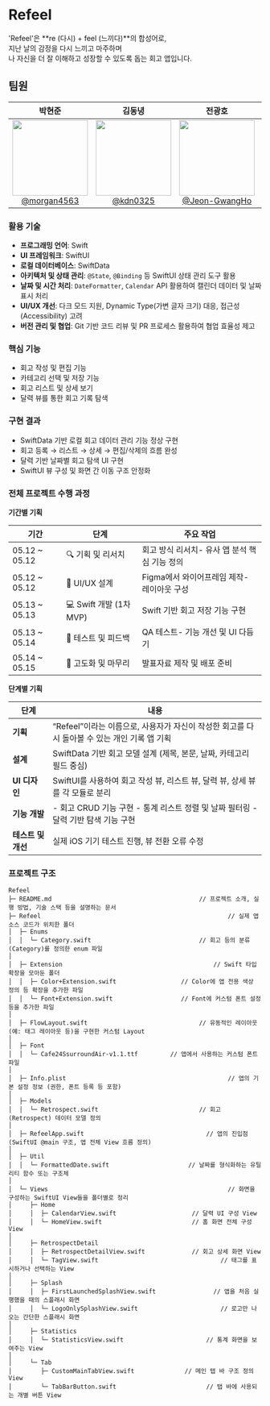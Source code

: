 # Refeel

'Refeel'은 **re (다시) + feel (느끼다)**의 합성어로,  
지난 날의 감정을 다시 느끼고 마주하며  
나 자신을 더 잘 이해하고 성장할 수 있도록 돕는 회고 앱입니다.

## 팀원

<div align="center">

|                                                              **박현준**                                                              |                                                         **김동녕**                                                          |                                                                 **전광호**                                                                 |                                                                 **김유진**                                                                 |
| :----------------------------------------------------------------------------------------------------------------------------------: | :-------------------------------------------------------------------------------------------------------------------------: | :----------------------------------------------------------------------------------------------------------------------------------------: | :----------------------------------------------------------------------------------------------------------------------------------------: |
| [<img src="https://avatars.githubusercontent.com/morgan4563" height=150 width=150> <br/> @morgan4563](https://github.com/morgan4563) | [<img src="https://avatars.githubusercontent.com/kdn0325" height=150 width=150> <br/> @kdn0325](https://github.com/kdn0325) | [<img src="https://avatars.githubusercontent.com/Jeon-GwangHo" height=150 width=150> <br/> @Jeon-GwangHo](https://github.com/Jeon-GwangHo) | [<img src="https://avatars.githubusercontent.com/kimyujin0822" height=150 width=150> <br/> @kimyujin0822](https://github.com/kimyujin0822) |

</div>

### **활용 기술**

- **프로그래밍 언어**: Swift
- **UI 프레임워크**: SwiftUI
- **로컬 데이터베이스**: SwiftData
- **아키텍처 및 상태 관리**: `@State`, `@Binding` 등 SwiftUI 상태 관리 도구 활용
- **날짜 및 시간 처리**: `DateFormatter`, `Calendar` API 활용하여 캘린더 데이터 및 날짜 표시 처리
- **UI/UX 개선**: 다크 모드 지원, Dynamic Type(가변 글자 크기) 대응, 접근성(Accessibility) 고려
- **버전 관리 및 협업**: Git 기반 코드 리뷰 및 PR 프로세스 활용하여 협업 효율성 제고

### **핵심 기능**

- 회고 작성 및 편집 기능
- 카테고리 선택 및 저장 기능
- 회고 리스트 및 상세 보기
- 달력 뷰를 통한 회고 기록 탐색

### **구현 결과**

- SwiftData 기반 로컬 회고 데이터 관리 기능 정상 구현
- 회고 등록 → 리스트 → 상세 → 편집/삭제의 흐름 완성
- 달력 기반 날짜별 회고 탐색 UI 구현
- SwiftUI 뷰 구성 및 화면 간 이동 구조 안정화

### **전체 프로젝트 수행 과정**

**기간별 기획**

| 기간          | 단계                    | 주요 작업                                     |
| ------------- | ----------------------- | --------------------------------------------- |
| 05.12 ~ 05.12 | 🔍 기획 및 리서치       | 회고 방식 리서치- 유사 앱 분석 핵심 기능 정의 |
| 05.12 ~ 05.12 | 🎨 UI/UX 설계           | Figma에서 와이어프레임 제작- 레이아웃 구성    |
| 05.13 ~ 05.13 | 💻 Swift 개발 (1차 MVP) | Swift 기반 회고 저장 기능 구현                |
| 05.13 ~ 05.14 | 🔁 테스트 및 피드백     | QA 테스트- 기능 개선 및 UI 다듬기             |
| 05.14 ~ 05.15 | 🚀 고도화 및 마무리     | 발표자료 제작 및 배포 준비                    |

**단계별 기획**

| 단계               | 내용                                                                                         |
| ------------------ | -------------------------------------------------------------------------------------------- |
| **기획**           | “Refeel”이라는 이름으로, 사용자가 자신이 작성한 회고를 다시 돌아볼 수 있는 개인 기록 앱 기획 |
| **설계**           | SwiftData 기반 회고 모델 설계 (제목, 본문, 날짜, 카테고리 필드 중심)                         |
| **UI 디자인**      | SwiftUI를 사용하여 회고 작성 뷰, 리스트 뷰, 달력 뷰, 상세 뷰를 각 모듈로 분리                |
| **기능 개발**      | - 회고 CRUD 기능 구현 - 통계 리스트 정렬 및 날짜 필터링 - 달력 기반 탐색 기능 구현           |
| **테스트 및 개선** | 실제 iOS 기기 테스트 진행, 뷰 전환 오류 수정                                                 |

### 프로젝트 구조

```
Refeel
├─ README.md                                         // 프로젝트 소개, 실행 방법, 기술 스택 등을 설명하는 문서
├─ Refeel                                                    // 실제 앱 소스 코드가 위치한 폴더
│  ├─ Enums
│  │  └─ Category.swift                              // 회고 등의 분류(Category)를 정의한 enum 파일
│
│  ├─ Extension                                          // Swift 타입 확장을 모아둔 폴더
│  │  ├─ Color+Extension.swift                  // Color에 앱 전용 색상 정의 등 확장을 추가한 파일
│  │  └─ Font+Extension.swift                   // Font에 커스텀 폰트 설정 등을 추가한 파일
│
│  ├─ FlowLayout.swift                               // 유동적인 레이아웃(예: 태그 레이아웃 등)을 구현한 커스텀 Layout
│
│  ├─ Font
│  │  └─ Cafe24SsurroundAir-v1.1.ttf         // 앱에서 사용하는 커스텀 폰트 파일
│
│  ├─ Info.plist                                             // 앱의 기본 설정 정보 (권한, 폰트 등록 등 포함)
│
│  ├─ Models
│  │  └─ Retrospect.swift                            // 회고(Retrospect) 데이터 모델 정의
│
│  ├─ RefeelApp.swift                                  // 앱의 진입점 (SwiftUI @main 구조, 앱 전체 View 흐름 정의)
│
│  ├─ Util
│  │  └─ FormattedDate.swift                      // 날짜를 형식화하는 유틸리티 함수 또는 구조체
│
│  └─ Views                                                  // 화면을 구성하는 SwiftUI View들을 폴더별로 정리
│     ├─ Home
│     │  ├─ CalendarView.swift                     // 달력 UI 구성 View
│     │  └─ HomeView.swift                         // 홈 화면 전체 구성 View
│
│     ├─ RetrospectDetail
│     │  ├─ RetrospectDetailView.swift             // 회고 상세 화면 View
│     │  └─ TagView.swift                                  // 태그를 표시하거나 선택하는 View
│
│     ├─ Splash
│     │  ├─ FirstLaunchedSplashView.swift                // 앱을 처음 실행했을 때의 스플래시 화면
│     │  └─ LogoOnlySplashView.swift                       // 로고만 나오는 간단한 스플래시 화면
│
│     ├─ Statistics
│     │  └─ StatisticsView.swift                       // 통계 화면을 보여주는 View
│
│     └─ Tab
│        ├─ CustomMainTabView.swift              // 메인 탭 바 구조 정의 View
│        └─ TabBarButton.swift                         // 탭 바에 사용되는 개별 버튼 View


```
